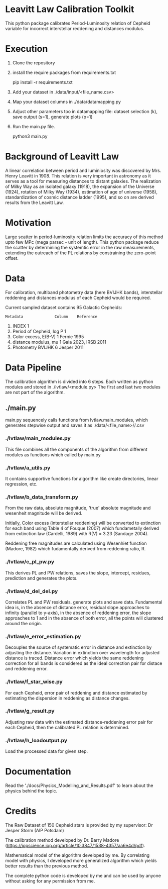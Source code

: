 # Leavitt Law Calibration Toolkit
This python package calibrates Period-Luminosity relation of Cepheid variable for incorrect interstellar reddening and distances modulus.

# Execution
1. Clone the repository
2. install the require packages from requirements.txt

    pip install -r requirements.txt

3. Add your dataset in ./data/input/<file_name.csv>
4. Map your dataset columns in ./data/datamapping.py
5. Adjust other parameters too in datamapping file: dataset selection (k), save output (s=1), generate plots (p=1)
6. Run the main.py file. 

	python3 main.py

# Background of Leavitt Law
A linear correlation between period and luminiosity was discovered by Mrs. Henry Leavitt in 1908. This relation is very important in astronomy as it serves as a tool for measuring distances to distant galaxies. The realization of Milky Way as an isolated galaxy (1918), the expansion of the Universe (1924), rotation of Milky Way (1934), estimation of age of universe (1958), standardization of cosmic distance ladder (1995), and so on are derived results from the Leavitt Law.   
# Motivation
Large scatter in period-luminosity relation limits the accuracy of this method upto few MPc (mega parsec - unit of length). This python package reduce the scatter by determining the systemtic error in the raw measurements, extending the outreach of the PL relations by constraining the zero-point offset. 

# Data
For calibration, multiband photometry data (here BVIJHK bands), interstellar reddening and distances modulus of each Cepheid would be required.

Current sampled dataset contains 95 Galactic Cepheids:

	Metadata		      Column	Reference
1) INDEX 			          1	
2) Period of Cepheid, log P	  1	
3) Color excess, E(B-V) 	  1 	Fernie 1995
4) distance modulus, mu 	  1	    Gaia 2023, IRSB 2011
5) Photometry	BVIJHK		  6	    Jesper 2011


# Data Pipeline
The calibration algorithm is divided into 6 steps. Each written as python modules and stored in ./lvtlaw/<module.py> The first and last two modules are not part of the algorithm.

## ./main.py
main.py sequencely calls functions from lvtlaw.main_modules, which generates stepwise output and saves it as ./data/<file_name>/<step>/<data>.csv

### ./lvtlaw/main_modules.py
This file combines all the components of the algorithm from different modules as functions which called by main.py 

### ./lvtlaw/a_utils.py
It contains supportive functions for algorithm like create directories, linear regression, etc. 
 
### ./lvtlaw/b_data_transform.py
From the raw data, absolute magnitude, 'true' absolute magnitude and wesenheit magnitude will be derived. 

Initially, Color excess (interstellar reddening) will be converted to extinction for each band using Table 4 of Fouque (2007) which fundametally derived from extinction law (Cardelli, 1989) with R(V) = 3.23 (Sandage 2004). 

Reddening free magnitudes are calculated using Wesenhiet function (Madore, 1982) which fudamentally derived from reddening ratio, R. 

### ./lvtlaw/c_pl_pw.py
This derives PL and PW relations, saves the slope, intercept, residues, prediction and generates the plots.

### ./lvtlaw/d_del_del.py
Correlates PL and PW residuals. generate plots and save data. Fundamental idea is, in the absence of distance error, residual slope approaches to infinity (parallel to y-axis), in the absence of reddening error, the slope approaches to 1 and in the absence of both error, all the points will clustered around the origin. 

### ./lvtlaw/e_error_estimation.py
Decouples the source of systematic error in distance and extinction by adjusting the distance. Variation in extinction over wavelength for adjusted distance is traced. Distance error which yields the same reddening correction for all bands is considered as the ideal correction pair for distace and reddening error. 

### ./lvtlaw/f_star_wise.py
For each Cepheid, error pair of reddening and distance estimated by estimating the dispersion in reddening as distance changes.

### ./lvtlaw/g_result.py
Adjusting raw data with the estimated distance-reddening error pair for each Cepheid, then the calibrated PL relation is determined. 

### ./lvtlaw/h_loadoutput.py
Load the processed data for given step.

# Documentation
Read the './docs/Physics_Modelling_and_Results.pdf' to learn about the physics behind the topic.

# Credits
The Raw Dataset of 150 Cepheid stars is provided by my supervisor: Dr Jesper Storm (AIP Potsdam) 

The calibration method developed by Dr. Barry Madore (https://iopscience.iop.org/article/10.3847/1538-4357/aa6e4d/pdf). 

Mathematical model of the algorithm developed by me. By correlating model with physics, I developed more generalized algorithm which yields better results than the previous method. 

The complete python code is developed by me and can be used by anyone without asking for any permission from me.

